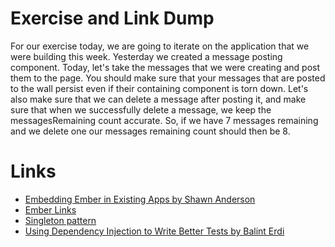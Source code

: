 # Exercise and Link Dump

For our exercise today, we are going to iterate on the application that we were building this week. Yesterday we created a message posting component. Today, let's take the messages that we were creating and post them to the page. You should make sure that your messages that are posted to the wall persist even if their containing component is torn down. Let's also make sure that we can delete a message after posting it, and make sure that when we successfully delete a message, we keep the messagesRemaining count accurate. So, if we have 7 messages remaining and we delete one our messages remaining count should then be 8.

# Links

* [Embedding Ember in Existing Apps by Shawn Anderson](https://spin.atomicobject.com/2016/07/30/embed-ember-js-existing-app/)
* [Ember Links](http://emberlinks.com/)
* [Singleton pattern](https://en.wikipedia.org/wiki/Singleton_pattern)
* [Using Dependency Injection to Write Better Tests by Balint Erdi](http://balinterdi.com/2016/08/11/using-dependency-injection-to-write-better-tests.html)
